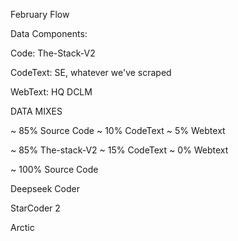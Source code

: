 February Flow

Data Components:

Code:
The-Stack-V2

CodeText:
SE, whatever we've scraped

WebText:
HQ DCLM

DATA MIXES

~ 85% Source Code
~ 10% CodeText
~ 5% Webtext

~ 85% The-stack-V2
~ 15% CodeText
~ 0% Webtext

~ 100% Source Code

Deepseek Coder

StarCoder 2

Arctic